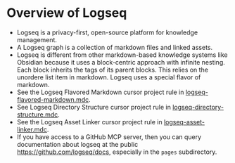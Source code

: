 # Overview of Logseq

* Logseq is a privacy-first, open-source platform for knowledge management. 
* A Logseq graph is a collection of markdown files and linked assets. 
* Logseq is different from other markdown-based knowledge systems like Obsidian because it uses a block-centric approach with infinite nesting. Each block inherits the tags of its parent blocks. This relies on the unordere list item in markdown. Logseq uses a special flavor of markdown. 
* See the Logseq Flavored Markdown cursor project rule in [logseq-flavored-markdown.mdc](mdc:.cursor/rules/logseq-cursor-rules/logseq-flavored-markdown.mdc).
* See Logseq Directory Structure cursor project rule in [logseq-directory-structure.mdc](mdc:.cursor/rules/logseq-cursor-rules/logseq-directory-structure.mdc).
* See the Logseq Asset Linker cursor project rule in [logseq-asset-linker.mdc](mdc:.cursor/rules/logseq-cursor-rules/logseq-asset-linker.mdc).
* If you have access to a GitHub MCP server, then you can query documentation about logseq at the public https://github.com/logseq/docs, especially in the `pages` subdirectory.
